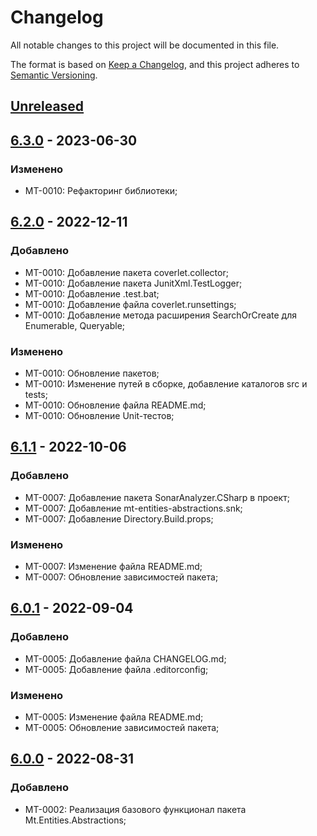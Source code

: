 # Changelog

All notable changes to this project will be documented in this file.

The format is based on [Keep a Changelog](https://keepachangelog.com/en/1.0.0/),
and this project adheres to [Semantic Versioning](https://semver.org/spec/v2.0.0.html).

## [Unreleased]

## [6.3.0] - 2023-06-30

### Изменено

- MT-0010: Рефакторинг библиотеки;

## [6.2.0] - 2022-12-11

### Добавлено

- MT-0010: Добавление пакета coverlet.collector;
- MT-0010: Добавление пакета JunitXml.TestLogger;
- MT-0010: Добавление .test.bat;
- MT-0010: Добавление файла coverlet.runsettings;
- MT-0010: Добавление метода расширения SearchOrCreate для Enumerable, Queryable;

### Изменено

- MT-0010: Обновление пакетов;
- MT-0010: Изменение путей в сборке, добавление каталогов src и tests;
- MT-0010: Обновление файла README.md;
- MT-0010: Обновление Unit-тестов;

## [6.1.1] - 2022-10-06

### Добавлено

- MT-0007: Добавление пакета SonarAnalyzer.CSharp в проект;
- MT-0007: Добавление mt-entities-abstractions.snk;
- MT-0007: Добавление Directory.Build.props;

### Изменено

- MT-0007: Изменение  файла README.md;
- MT-0007: Обновление зависимостей пакета;

## [6.0.1] - 2022-09-04

### Добавлено

- MT-0005: Добавление файла CHANGELOG.md;
- MT-0005: Добавление файла .editorconfig;

### Изменено

- MT-0005: Изменение  файла README.md;
- MT-0005: Обновление зависимостей пакета;

## [6.0.0] - 2022-08-31

### Добавлено

- MT-0002: Реализация базового функционал пакета Mt.Entities.Abstractions;

[Unreleased]: https://github.com/g-aa/mt-entities-abstractions/compare/release-v6.3.0...main
[6.3.0]: https://github.com/g-aa/mt-entities-abstractions/compare/release-v6.2.0...release-v6.3.0
[6.2.0]: https://github.com/g-aa/mt-entities-abstractions/compare/release-v6.1.1...release-v6.2.0
[6.1.1]: https://github.com/g-aa/mt-entities-abstractions/compare/release-v6.0.1...release-v6.1.1
[6.0.1]: https://github.com/g-aa/mt-entities-abstractions/compare/release-v6.0.0...release-v6.0.1
[6.0.0]: https://github.com/g-aa/mt-entities-abstractions/releases/tag/release-v6.0.0